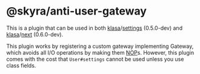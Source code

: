 # @skyra/anti-user-gateway

This is a plugin that can be used in both [klasa]/[settings] (0.5.0-dev) and
[klasa]/[next] (0.6.0-dev).

This plugin works by registering a custom gateway implementing Gateway, which
avoids all I/O operations by making them [NOP]s. However, this plugin comes with
the cost that `User#settings` cannot be used unless you use class fields.

[klasa]: https://github.com/dirigeants/klasa
[settings]: https://github.com/dirigeants/klasa/tree/settings
[next]: https://github.com/dirigeants/klasa/tree/master
[NOP]: https://en.wikipedia.org/wiki/NOP_(code)
